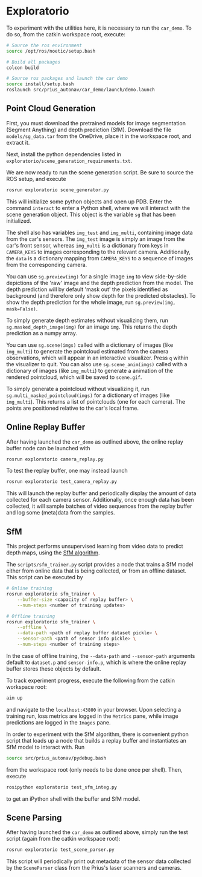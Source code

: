 # Exploratorio
To experiment with the utilities here, it is necessary to run the `car_demo`.
To do so, from the catkin workspace root, execute:

```bash
# Source the ros environment
source /opt/ros/noetic/setup.bash

# Build all packages
colcon build

# Source ros packages and launch the car demo
source install/setup.bash
roslaunch src/prius_autonav/car_demo/launch/demo.launch
```

## Point Cloud Generation
First, you must download the pretrained models for image segmentation (Segment
Anything) and depth prediction (SfM). Download the file `models/sg_data.tar` from
the OneDrive, place it in the workspace root, and extract it.

Next, install the python dependencies listed in `exploratorio/scene_generation_requirements.txt`.

We are now ready to run the scene generation script. Be sure to source the ROS setup, and execute

```bash
rosrun exploratorio scene_generator.py
```

This will initialize some python objects and open up PDB. Enter the command `interact` to
enter a Python shell, where we will interact with the scene generation object. This object
is the variable `sg` that has been initialized.

The shell also has variables `img_test` and `img_multi`, containing image data from the car's
sensors. The `img_test` image is simply an image from the car's front sensor, whereas `img_multi`
is a dictionary from keys in `CAMERA_KEYS` to images corresponding to the relevant camera.
Additionally, the `data` is a dictionary mapping from `CAMERA_KEYS` to a sequence of images from
the corresponding camera.

You can use `sg.preview(img)` for a single image `img` to view side-by-side depictions of
the 'raw' image and the depth prediction from the model. The depth prediction will by default
'mask out' the pixels identified as background (and therefore only show depth for the predicted
obstacles). To show the depth prediction for the whole image, run `sg.preview(img, mask=False)`.

To simply generate depth estimates without visualizing them, run `sg.masked_depth_image(img)` for
an image `img`. This returns the depth prediction as a numpy array.

You can use `sg.scene(imgs)` called with
a dictionary of images (like `img_multi`) to generate the pointcloud estimated from the camera
observations, which will appear in an interactive visualizer. Press `q` within the visualizer
to quit. You can also use `sg.scene_anim(imgs)`
called with a dictionary of images (like `img_multi`) to generate a animation of the rendered
pointcloud, which will be saved to `scene.gif`.

To simply generate a pointcloud without visualizing it, run `sg.multi_masked_pointcloud(imgs)` for a
dictionary of images (like `img_multi`). This returns a list of pointclouds (one for each camera).
The points are positioned relative to the car's local frame.

## Online Replay Buffer
After having launched the `car_demo` as outlined above,
the online replay buffer node can be launched with

```bash
rosrun exploratorio camera_replay.py
```

To test the replay buffer, one may instead launch

```bash
rosrun exploratorio test_camera_replay.py
```

This will launch the replay buffer and periodically display the
amount of data collected for each camera sensor. Additionally,
once enough data has been collected, it will sample batches of
video sequences from the replay buffer and log some (meta)data from
the samples.

## SfM
This project performs unsupervised learning from video data to predict
depth maps, using the [SfM algorithm](https://arxiv.org/abs/1704.07813).

The `scripts/sfm_trainer.py` script provides a node that trains a SfM model
either from online data that is being collected, or from an offline dataset.
This script can be executed by

```bash
# Online training
rosrun exploratorio sfm_trainer \
    --buffer-size <capacity of replay buffer> \
    --num-steps <number of training updates>

# Offline training
rosrun exploratorio sfm_trainer \
    --offline \
    --data-path <path of replay buffer dataset pickle> \
    --sensor-path <path of sensor info pickle> \
    --num-steps <number of training steps>
```

In the case of offline training, the `--data-path` and `--sensor-path` arguments
default to `dataset.p` and `sensor-info.p`, which is where the online replay buffer
stores these objects by default.

To track experiment progress, execute the following from the catkin workspace root:

```bash
aim up
```

and navigate to the `localhost:43800` in your browser. Upon selecting a training run,
loss metrics are logged in the `Metrics` pane, while image predictions are logged in the
`Images` pane.

In order to experiment with the SfM algorithm, there is convenient python
script that loads up a node that builds a replay buffer and instantiates an
SfM model to interact with. Run

```bash
source src/prius_autonav/pydebug.bash
```

from the workspace root (only needs to be done once per shell). Then, execute

```bash
rosipython exploratorio test_sfm_integ.py
```

to get an iPython shell with the buffer and SfM model.

## Scene Parsing
After having launched the `car_demo` as outlined above,
simply run the test script (again from the catkin workspace root):

```bash
rosrun exploratorio test_scene_parser.py
```

This script will periodically print out metadata of the sensor data collected
by the `SceneParser` class from the Prius's laser scanners and cameras.
